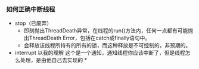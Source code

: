 ### 如何正确中断线程
* stop（已废弃）
    * 即刻抛出ThreadDeath异常，在线程的run()方法内，任何一点都有可能抛出ThreadDeath Error，包括在catch或finally语句中。
    * 会释放该线程所持有的所有的锁，而这种释放是不可控制的，非预期的。
* interrupt 以我的理解 这个是一个通知，通知线程你应该中断了，但是线程怎么处理，是由他自己去实现的 
    * 